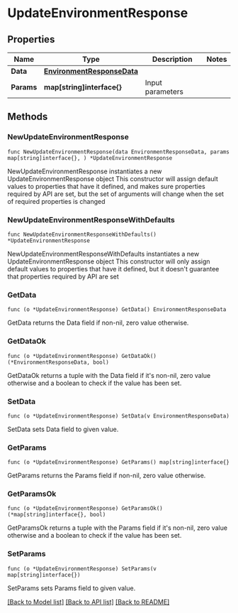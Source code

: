 # UpdateEnvironmentResponse

## Properties

Name | Type | Description | Notes
------------ | ------------- | ------------- | -------------
**Data** | [**EnvironmentResponseData**](EnvironmentResponseData.md) |  | 
**Params** | **map[string]interface{}** | Input parameters | 

## Methods

### NewUpdateEnvironmentResponse

`func NewUpdateEnvironmentResponse(data EnvironmentResponseData, params map[string]interface{}, ) *UpdateEnvironmentResponse`

NewUpdateEnvironmentResponse instantiates a new UpdateEnvironmentResponse object
This constructor will assign default values to properties that have it defined,
and makes sure properties required by API are set, but the set of arguments
will change when the set of required properties is changed

### NewUpdateEnvironmentResponseWithDefaults

`func NewUpdateEnvironmentResponseWithDefaults() *UpdateEnvironmentResponse`

NewUpdateEnvironmentResponseWithDefaults instantiates a new UpdateEnvironmentResponse object
This constructor will only assign default values to properties that have it defined,
but it doesn't guarantee that properties required by API are set

### GetData

`func (o *UpdateEnvironmentResponse) GetData() EnvironmentResponseData`

GetData returns the Data field if non-nil, zero value otherwise.

### GetDataOk

`func (o *UpdateEnvironmentResponse) GetDataOk() (*EnvironmentResponseData, bool)`

GetDataOk returns a tuple with the Data field if it's non-nil, zero value otherwise
and a boolean to check if the value has been set.

### SetData

`func (o *UpdateEnvironmentResponse) SetData(v EnvironmentResponseData)`

SetData sets Data field to given value.


### GetParams

`func (o *UpdateEnvironmentResponse) GetParams() map[string]interface{}`

GetParams returns the Params field if non-nil, zero value otherwise.

### GetParamsOk

`func (o *UpdateEnvironmentResponse) GetParamsOk() (*map[string]interface{}, bool)`

GetParamsOk returns a tuple with the Params field if it's non-nil, zero value otherwise
and a boolean to check if the value has been set.

### SetParams

`func (o *UpdateEnvironmentResponse) SetParams(v map[string]interface{})`

SetParams sets Params field to given value.



[[Back to Model list]](../README.md#documentation-for-models) [[Back to API list]](../README.md#documentation-for-api-endpoints) [[Back to README]](../README.md)


